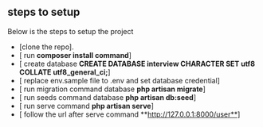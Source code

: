 ## steps to setup

Below is the steps to setup the project

- [clone the repo].
- [ run **composer install command**]
- [ create database **CREATE DATABASE interview CHARACTER SET utf8 COLLATE utf8_general_ci;**]
- [ replace env.sample file to .env and set database credential]
- [ run migration command database **php artisan migrate**]
- [ run seeds command database **php artisan db:seed**]
- [ run serve command **php artisan serve**]
- [ follow the url after serve command **http://127.0.0.1:8000/user**]
